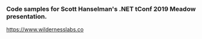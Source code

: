 ### Code samples for Scott Hanselman's .NET tConf 2019 Meadow presentation.

https://www.wildernesslabs.co
